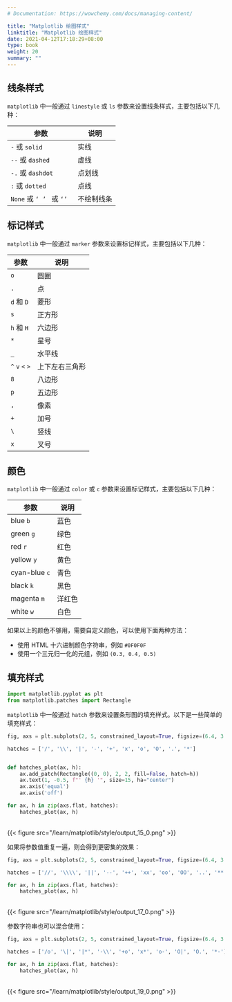 ```yaml
---
# Documentation: https://wowchemy.com/docs/managing-content/

title: "Matplotlib 绘图样式"
linktitle: "Matplotlib 绘图样式"
date: 2021-04-12T17:18:29+08:00
type: book
weight: 20
summary: ""
---
```


<!--more-->

## 线条样式

`matplotlib` 中一般通过 `linestyle` 或 `ls` 参数来设置线条样式，主要包括以下几种：

| 参数                      | 说明       |
| ------------------------- | ---------- |
| `-` 或 `solid`            | 实线       |
| `--` 或 `dashed`          | 虚线       |
| `-.` 或 `dashdot`         | 点划线     |
| `:` 或 `dotted`           | 点线       |
| `None` 或 `‘ ’ ` 或 `‘’ ` | 不绘制线条 |

## 标记样式

`matplotlib` 中一般通过 `marker` 参数来设置标记样式，主要包括以下几种：

| 参数            | 说明           |
| --------------- | -------------- |
| `o`             | 圆圈           |
| `.`             | 点             |
| `d` 和 `D`      | 菱形           |
| `s`             | 正方形         |
| `h` 和 `H`      | 六边形         |
| `*`             | 星号           |
| `_`             | 水平线         |
| `^` `v` `<` `>` | 上下左右三角形 |
| `8`             | 八边形         |
| `p`             | 五边形         |
| `,`             | 像素           |
| `+`             | 加号           |
| `\`             | 竖线           |
| `x`             | 叉号           |

## 颜色

`matplotlib` 中一般通过 `color` 或 `c` 参数来设置标记样式，主要包括以下几种：

| 参数          | 说明   |
| ------------- | ------ |
| blue `b`      | 蓝色   |
| green `g`     | 绿色   |
| red `r`       | 红色   |
| yellow `y`    | 黄色   |
| cyan-blue `c` | 青色   |
| black `k`     | 黑色   |
| magenta `m`   | 洋红色 |
| white `w`     | 白色   |

如果以上的颜色不够用，需要自定义颜色，可以使用下面两种方法：

- 使用 HTML 十六进制颜色字符串，例如 `#0F0F0F`
- 使用一个三元归一化的元组，例如 `(0.3, 0.4, 0.5)`

## 填充样式


```python
import matplotlib.pyplot as plt
from matplotlib.patches import Rectangle
```

`matplotlib` 中一般通过 `hatch` 参数来设置条形图的填充样式。以下是一些简单的填充样式：


```python
fig, axs = plt.subplots(2, 5, constrained_layout=True, figsize=(6.4, 3.2))

hatches = ['/', '\\', '|', '-', '+', 'x', 'o', 'O', '.', '*']


def hatches_plot(ax, h):
    ax.add_patch(Rectangle((0, 0), 2, 2, fill=False, hatch=h))
    ax.text(1, -0.5, f"' {h} '", size=15, ha="center")
    ax.axis('equal')
    ax.axis('off')

for ax, h in zip(axs.flat, hatches):
    hatches_plot(ax, h)
```


​    
{{< figure src="/learn/matplotlib/style/output_15_0.png" >}}
​    


如果将参数值重复一遍，则会得到更密集的效果：


```python
fig, axs = plt.subplots(2, 5, constrained_layout=True, figsize=(6.4, 3.2))

hatches = ['//', '\\\\', '||', '--', '++', 'xx', 'oo', 'OO', '..', '**']

for ax, h in zip(axs.flat, hatches):
    hatches_plot(ax, h)
```


​    
{{< figure src="/learn/matplotlib/style/output_17_0.png" >}}
​    


参数字符串也可以混合使用：


```python
fig, axs = plt.subplots(2, 5, constrained_layout=True, figsize=(6.4, 3.2))

hatches = ['/o', '\|', '|*', '-\\', '+o', 'x*', 'o-', 'O|', 'O.', '*-']

for ax, h in zip(axs.flat, hatches):
    hatches_plot(ax, h)
```


​    
{{< figure src="/learn/matplotlib/style/output_19_0.png" >}}
​    

